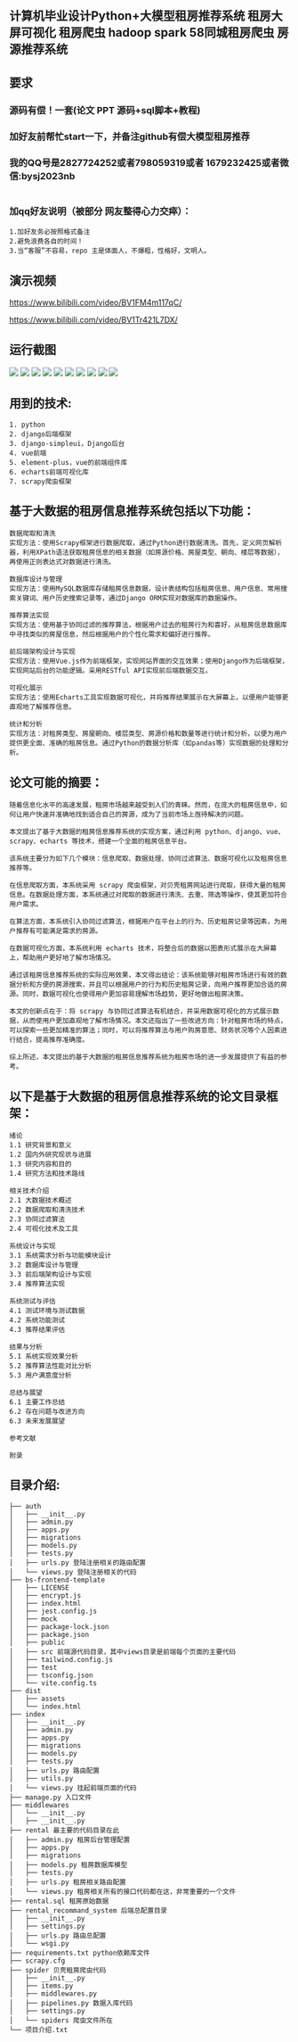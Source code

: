 ## 计算机毕业设计Python+大模型租房推荐系统 租房大屏可视化 租房爬虫 hadoop spark 58同城租房爬虫 房源推荐系统

## 要求
### 源码有偿！一套(论文 PPT 源码+sql脚本+教程)

### 
### 加好友前帮忙start一下，并备注github有偿大模型租房推荐
### 我的QQ号是2827724252或者798059319或者 1679232425或者微信:bysj2023nb

# 

### 加qq好友说明（被部分 网友整得心力交瘁）：
    1.加好友务必按照格式备注
    2.避免浪费各自的时间！
    3.当“客服”不容易，repo 主是体面人，不爆粗，性格好，文明人。

## 演示视频

https://www.bilibili.com/video/BV1FM4m117qC/

https://www.bilibili.com/video/BV1Tr421L7DX/

## 运行截图

![](1.png)
![](2.png)
![](3.png)
![](4.png)
![](5.png)
![](6.png)
![](7.png)
![](8.png)
![](9.png)
![](10.png)



## 用到的技术:
    1. python
    2. django后端框架
    3. django-simpleui，Django后台
    4. vue前端
    5. element-plus，vue的前端组件库
    6. echarts前端可视化库
    7. scrapy爬虫框架

## 基于大数据的租房信息推荐系统包括以下功能：

    数据爬取和清洗
    实现方法：使用Scrapy框架进行数据爬取，通过Python进行数据清洗。首先，定义网页解析器，利用XPath语法获取租房信息的相关数据（如房源价格、房屋类型、朝向、楼层等数据），再使用正则表达式对数据进行清洗。
    
    数据库设计与管理
    实现方法：使用MySQL数据库存储租房信息数据，设计表结构包括租房信息、用户信息、常用搜索关键词、用户历史搜索记录等，通过Django ORM实现对数据库的数据操作。
    
    推荐算法实现
    实现方法：使用基于协同过滤的推荐算法，根据用户过去的租房行为和喜好，从租房信息数据库中寻找类似的房屋信息，然后根据用户的个性化需求和偏好进行推荐。
    
    前后端架构设计与实现
    实现方法：使用Vue.js作为前端框架，实现网站界面的交互效果；使用Django作为后端框架，实现网站后台的功能逻辑。采用RESTful API实现前后端数据交互。
    
    可视化展示
    实现方法：使用Echarts工具实现数据可视化，并将推荐结果展示在大屏幕上，以便用户能够更直观地了解推荐信息。
    
    统计和分析
    实现方法：对租房类型、房屋朝向、楼层类型、房源价格和数量等进行统计和分析，以便为用户提供更全面、准确的租房信息。通过Python的数据分析库（如pandas等）实现数据的处理和分析。

## 论文可能的摘要：
    随着信息化水平的高速发展，租房市场越来越受到人们的青睐。然而，在庞大的租房信息中，如何让用户快速并准确地找到适合自己的房源，成为了当前市场上亟待解决的问题。
    
    本文提出了基于大数据的租房信息推荐系统的实现方案，通过利用 python、django、vue、scrapy、echarts 等技术，搭建一个全面的租房信息平台。
    
    该系统主要分为如下几个模块：信息爬取、数据处理、协同过滤算法、数据可视化以及租房信息推荐等。
    
    在信息爬取方面，本系统采用 scrapy 爬虫框架，对贝壳租房网站进行爬取，获得大量的租房信息。在数据处理方面，本系统通过对爬取的数据进行清洗、去重、筛选等操作，使其更加符合用户需求。
    
    在算法方面，本系统引入协同过滤算法，根据用户在平台上的行为、历史租房记录等因素，为用户推荐有可能满足需求的房源。
    
    在数据可视化方面，本系统利用 echarts 技术，将整合后的数据以图表形式展示在大屏幕上，帮助用户更好地了解市场情况。
    
    通过该租房信息推荐系统的实际应用效果，本文得出结论：该系统能够对租房市场进行有效的数据分析和方便的房源搜索，并且可以根据用户的行为和历史租房记录，向用户推荐更加合适的房源。同时，数据可视化也使得用户更加容易理解市场趋势，更好地做出租房决策。
    
    本文的创新点在于：将 scrapy 与协同过滤算法有机结合，并采用数据可视化的方式展示数据，从而使用户更加直观地了解市场情况。本文还指出了一些改进方向：针对租房市场的特点，可以探索一些更加精准的算法；同时，可以将推荐算法与用户购房意愿、财务状况等个人因素进行结合，提高推荐准确度。
    
    综上所述，本文提出的基于大数据的租房信息推荐系统为租房市场的进一步发展提供了有益的参考。

## 以下是基于大数据的租房信息推荐系统的论文目录框架：
    绪论
    1.1 研究背景和意义
    1.2 国内外研究现状与进展
    1.3 研究内容和目的
    1.4 研究方法和技术路线
    
    相关技术介绍
    2.1 大数据技术概述
    2.2 数据爬取和清洗技术
    2.3 协同过滤算法
    2.4 可视化技术及工具
    
    系统设计与实现
    3.1 系统需求分析与功能模块设计
    3.2 数据库设计与管理
    3.3 前后端架构设计与实现
    3.4 推荐算法实现
    
    系统测试与评估
    4.1 测试环境与测试数据
    4.2 系统功能测试
    4.3 推荐结果评估
    
    结果与分析
    5.1 系统实现效果分析
    5.2 推荐算法性能对比分析
    5.3 用户满意度分析
    
    总结与展望
    6.1 主要工作总结
    6.2 存在问题与改进方向
    6.3 未来发展展望
    
    参考文献
    
    附录

## 目录介绍:
    ├── auth 
    │   ├── __init__.py
    │   ├── admin.py
    │   ├── apps.py
    │   ├── migrations
    │   ├── models.py
    │   ├── tests.py
    │   ├── urls.py 登陆注册相关的路由配置
    │   └── views.py 登陆注册相关的代码
    ├── bs-frontend-template 
    │   ├── LICENSE
    │   ├── encrypt.js
    │   ├── index.html
    │   ├── jest.config.js
    │   ├── mock
    │   ├── package-lock.json
    │   ├── package.json
    │   ├── public
    │   ├── src 前端源代码目录，其中views目录是前端每个页面的主要代码
    │   ├── tailwind.config.js
    │   ├── test
    │   ├── tsconfig.json
    │   └── vite.config.ts
    ├── dist
    │   ├── assets
    │   └── index.html
    ├── index 
    │   ├── __init__.py
    │   ├── admin.py
    │   ├── apps.py
    │   ├── migrations
    │   ├── models.py
    │   ├── tests.py
    │   ├── urls.py 路由配置
    │   ├── utils.py
    │   └── views.py 挂起前端页面的代码
    ├── manage.py 入口文件
    ├── middlewares
    │   └── __init__.py
    │   ├── __init__.py
    ├── rental 最主要的代码目录在此
    │   ├── admin.py 租房后台管理配置
    │   ├── apps.py
    │   ├── migrations
    │   ├── models.py 租房数据库模型
    │   ├── tests.py
    │   ├── urls.py 租房相关路由配置
    │   └── views.py 租房相关所有的接口代码都在这，非常重要的一个文件
    ├── rental.sql 租房原始数据
    ├── rental_recommand_system 后端总配置目录
    │   ├── __init__.py
    │   ├── settings.py
    │   ├── urls.py 路由总配置
    │   └── wsgi.py
    ├── requirements.txt python依赖库文件
    ├── scrapy.cfg
    ├── spider 贝壳租房爬虫代码
    │   ├── __init__.py
    │   ├── items.py
    │   ├── middlewares.py
    │   ├── pipelines.py 数据入库代码
    │   ├── settings.py
    │   └── spiders 爬虫文件所在
    └── 项目介绍.txt
